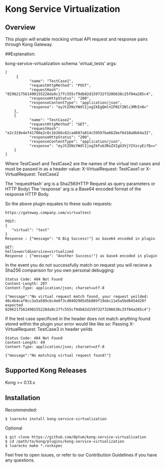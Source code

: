 # Kong Service Virtualization
## Overview
This plugin will enable mocking virtual API request and response pairs through Kong Gateway.

##Explanation:

kong-service-virtualization schema 'virtual_tests' args: 
```
[
     {
           "name": "TestCase1",           
           "requestHttpMethod": "POST",
           "requestHash": "0296217561490155228da9c17fc555cf9db82d159732f3206638c25f04a285c4",
           "responseHttpStatus": "200",
           "responseContentType": "application/json",
           "response": "eyJtZXNzYWdlIjogIkEgQmlnIFN1Y2Nlc3MhIn0="
    },
    {         
           "name": "TestCase2",           
           "requestHttpMethod": "GET",
           "requestHash": "e2c319e4ef41706e2c0c1b266c62cad607a014c59597ba662bef6d10a0b64a32",
           "responseHttpStatus": "200",
           "responseContentType": "application/json",
           "response": "eyJtZXNzYWdlIjogIkFub3RoZXIgU3VjY2VzcyEifQ=="
    } 
]
```

Where TestCase1 and TestCase2 are the names of the virtual test cases and must be passed in as a header value:
X-VirtualRequest: TestCase1
or
X-VirtualRequest: TestCase2

The 'requestHash' arg is a Sha256(HTTP Request as query parameters or HTTP Body)
The 'response' arg is a Base64 encoded format of the response HTTP Body.

So the above plugin equates to these sudo requests:

```
https://gateway.company.com/virtualtest

POST:
{
   "virtual": "test"
}
Response : {"message": "A Big Success!"} as base64 encoded in plugin

GET:
hello=world&service=virtualized
Response : {"message": "Another Success!"} as base4 encoded in plugin

```

In the event you do not successfully match on request you will recieve a Sha256 comparison for you own personal debugging:
```
Status Code: 404 Not Found
Content-Length: 207
Content-Type: application/json; charset=utf-8

{"message":"No virtual request match found, your request yeilded: 46c4b4caf0cc3a5a589cbc4e0f3cd0492985d5b889f19ebc11e5a5bd6454d20f expected 0296217561490155228da9c17fc555cf9db82d159732f3206638c25f04a285c4"}
```

If the test case specificed in the header does not match anything found stored within the plugin your error would like like so:
Passing X-VirtualRequest: TestCase3 in header yeilds
```
Status Code: 404 Not Found
Content-Length: 49
Content-Type: application/json; charset=utf-8

{"message":"No matching virtual request found!"}
```

## Supported Kong Releases
Kong >= 0.13.x 

## Installation
Recommended:
```
$ luarocks install kong-service-virtualization
```

Optional
```
$ git clone https://github.com/Optum/kong-service-virtualization
$ cd /path/to/kong/plugins/kong-service-virtualization
$ luarocks make *.rockspec
```

Feel free to open issues, or refer to our Contribution Guidelines if you have any questions.
